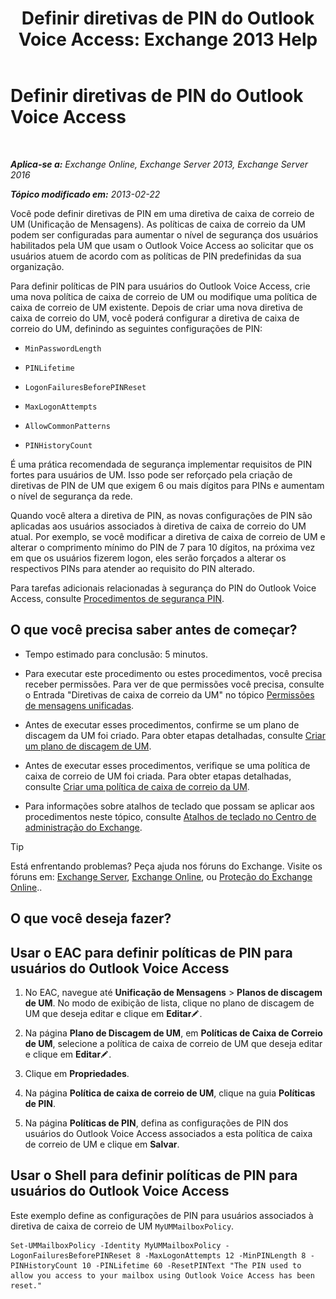 ﻿---
title: 'Definir diretivas de PIN do Outlook Voice Access: Exchange 2013 Help'
TOCTitle: Definir diretivas de PIN do Outlook Voice Access
ms:assetid: 5b2800b7-bfa6-4282-975c-0706ae25ad64
ms:mtpsurl: https://technet.microsoft.com/pt-br/library/Aa998285(v=EXCHG.150)
ms:contentKeyID: 50556206
ms.date: 05/22/2018
mtps_version: v=EXCHG.150
ms.translationtype: MT
---

# Definir diretivas de PIN do Outlook Voice Access

 

_**Aplica-se a:** Exchange Online, Exchange Server 2013, Exchange Server 2016_

_**Tópico modificado em:** 2013-02-22_

Você pode definir diretivas de PIN em uma diretiva de caixa de correio de UM (Unificação de Mensagens). As políticas de caixa de correio da UM podem ser configuradas para aumentar o nível de segurança dos usuários habilitados pela UM que usam o Outlook Voice Access ao solicitar que os usuários atuem de acordo com as políticas de PIN predefinidas da sua organização.

Para definir políticas de PIN para usuários do Outlook Voice Access, crie uma nova política de caixa de correio de UM ou modifique uma política de caixa de correio de UM existente. Depois de criar uma nova diretiva de caixa de correio do UM, você poderá configurar a diretiva de caixa de correio do UM, definindo as seguintes configurações de PIN:

  - `MinPasswordLength`

  - `PINLifetime`

  - `LogonFailuresBeforePINReset`

  - `MaxLogonAttempts`

  - `AllowCommonPatterns`

  - `PINHistoryCount`

É uma prática recomendada de segurança implementar requisitos de PIN fortes para usuários de UM. Isso pode ser reforçado pela criação de diretivas de PIN de UM que exigem 6 ou mais dígitos para PINs e aumentam o nível de segurança da rede.

Quando você altera a diretiva de PIN, as novas configurações de PIN são aplicadas aos usuários associados à diretiva de caixa de correio do UM atual. Por exemplo, se você modificar a diretiva de caixa de correio de UM e alterar o comprimento mínimo do PIN de 7 para 10 dígitos, na próxima vez em que os usuários fizerem logon, eles serão forçados a alterar os respectivos PINs para atender ao requisito do PIN alterado.

Para tarefas adicionais relacionadas à segurança do PIN do Outlook Voice Access, consulte [Procedimentos de segurança PIN](pin-security-procedures-exchange-2013-help.md).

## O que você precisa saber antes de começar?

  - Tempo estimado para conclusão: 5 minutos.

  - Para executar este procedimento ou estes procedimentos, você precisa receber permissões. Para ver de que permissões você precisa, consulte o Entrada "Diretivas de caixa de correio da UM" no tópico [Permissões de mensagens unificadas](unified-messaging-permissions-exchange-2013-help.md).

  - Antes de executar esses procedimentos, confirme se um plano de discagem da UM foi criado. Para obter etapas detalhadas, consulte [Criar um plano de discagem de UM](create-a-um-dial-plan-exchange-2013-help.md).

  - Antes de executar esses procedimentos, verifique se uma política de caixa de correio de UM foi criada. Para obter etapas detalhadas, consulte [Criar uma política de caixa de correio da UM](create-a-um-mailbox-policy-exchange-2013-help.md).

  - Para informações sobre atalhos de teclado que possam se aplicar aos procedimentos neste tópico, consulte [Atalhos de teclado no Centro de administração do Exchange](keyboard-shortcuts-in-the-exchange-admin-center-exchange-online-protection-help.md).


> [!TIP]
> Está enfrentando problemas? Peça ajuda nos fóruns do Exchange. Visite os fóruns em: <A href="https://go.microsoft.com/fwlink/p/?linkid=60612">Exchange Server</A>, <A href="https://go.microsoft.com/fwlink/p/?linkid=267542">Exchange Online</A>, ou <A href="https://go.microsoft.com/fwlink/p/?linkid=285351">Proteção do Exchange Online</A>..



## O que você deseja fazer?

## Usar o EAC para definir políticas de PIN para usuários do Outlook Voice Access

1.  No EAC, navegue até **Unificação de Mensagens** \> **Planos de discagem de UM**. No modo de exibição de lista, clique no plano de discagem de UM que deseja editar e clique em **Editar**![Ícone de edição](images/JJ218640.6f53ccb2-1f13-4c02-bea0-30690e6ea71d(EXCHG.150).gif "Ícone de edição").

2.  Na página **Plano de Discagem de UM**, em **Políticas de Caixa de Correio de UM**, selecione a política de caixa de correio de UM que deseja editar e clique em **Editar**![Ícone de edição](images/JJ218640.6f53ccb2-1f13-4c02-bea0-30690e6ea71d(EXCHG.150).gif "Ícone de edição").

3.  Clique em **Propriedades**.

4.  Na página **Política de caixa de correio de UM**, clique na guia **Políticas de PIN**.

5.  Na página **Políticas de PIN**, defina as configurações de PIN dos usuários do Outlook Voice Access associados a esta política de caixa de correio de UM e clique em **Salvar**.

## Usar o Shell para definir políticas de PIN para usuários do Outlook Voice Access

Este exemplo define as configurações de PIN para usuários associados à diretiva de caixa de correio de UM `MyUMMailboxPolicy`.

    Set-UMMailboxPolicy -Identity MyUMMailboxPolicy -LogonFailuresBeforePINReset 8 -MaxLogonAttempts 12 -MinPINLength 8 -PINHistoryCount 10 -PINLifetime 60 -ResetPINText "The PIN used to allow you access to your mailbox using Outlook Voice Access has been reset."

